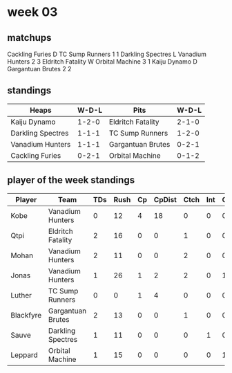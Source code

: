 # week 03

## matchups

Cackling Furies D TC Sump Runners 1 1
Darkling Spectres L Vanadium Hunters 2 3
Eldritch Fatality W Orbital Machine 3 1
Kaiju Dynamo D Gargantuan Brutes 2 2

## standings

| Heaps | W-D-L | Pits | W-D-L |
|-------|-----|--|--|
| Kaiju Dynamo | 1-2-0 | Eldritch Fatality | 2-1-0 |
| Darkling Spectres | 1-1-1 | TC Sump Runners | 1-2-0 |
| Vanadium Hunters | 1-1-1 | Gargantuan Brutes | 0-2-1 |
| Cackling Furies | 0-2-1 | Orbital Machine | 0-1-2 |

## player of the week standings

| Player            | Team             | TDs  | Rush | Cp   | CpDist | Ctch | Int | Cas  | Blck | Sck | MVP | SPP  |
|-------------------|------------------|------|------|------|----------|---------|---|---|--------|-------|------|------|
| Kobe      | Vanadium Hunters  |     0 |   12 |    4 |       18 |      0 |     0 |    0 |      1 |     0 |    1 |    9 |
| Qtpi      | Eldritch Fatality |     2 |   16 |    0 |        0 |      1 |     0 |    0 |      0 |     0 |    0 |    6 |
| Mohan      | Vanadium Hunters  |     2 |   11 |    0 |        0 |      2 |     0 |    0 |      8 |     0 |    0 |    6 |
| Jonas     | Vanadium Hunters  |     1 |   26 |    1 |        2 |      2 |     0 |    1 |      2 |     0 |    0 |    6 |
| Luther    | TC Sump Runners   |     0 |    0 |    1 |        4 |      0 |     0 |    0 |      0 |     0 |    1 |    6 |
| Blackfyre | Gargantuan Brutes |     2 |   13 |    0 |        0 |      1 |     0 |    0 |      1 |     0 |    0 |    6 |
| Sauve     | Darkling Spectres |     1 |   11 |    0 |        0 |      0 |     1 |    0 |      6 |     0 |    0 |    5 |
| Leppard    | Orbital Machine   |    1 |   15 |    0 |        0 |      0 |     0 |    1 |      4 |     1 |    0 |    5 |
